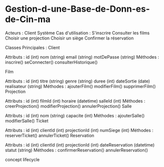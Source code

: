 # Gestion-d-une-Base-de-Donn-es-de-Cin-ma

Acteurs :
Client
Système
Cas d'utilisation :
S'inscrire
Consulter les films
Choisir une projection
Choisir un siège
Confirmer la réservation



Classes Principales :
Client

Attributs :
id (int)
nom (string)
email (string)
motDePasse (string)
Méthodes :
inscrire()
seConnecter()
consulterHistorique()

Film

Attributs :
id (int)
titre (string)
genre (string)
duree (int)
dateSortie (date)
realisateur (string)
Méthodes :
ajouterFilm()
modifierFilm()
supprimerFilm()
Projection

Attributs :
id (int)
filmId (int)
horaire (datetime)
salleId (int)
Méthodes :
creerProjection()
modifierProjection()
annulerProjection()
Salle

Attributs :
id (int)
nom (string)
capacite (int)
Méthodes :
ajouterSalle()
modifierSalle()
Ticket

Attributs :
id (int)
clientId (int)
projectionId (int)
numSiege (int)
Méthodes :
reserverTicket()
annulerTicket()
Reservation

Attributs :
id (int)
clientId (int)
projectionId (int)
dateReservation (datetime)
statut (string)
Méthodes :
confirmerReservation()
annulerReservation()


















concept lifecycle 